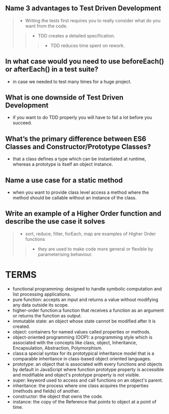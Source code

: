 ## Name 3 advantages to Test Driven Development
>- Writing the tests first requires you to really consider what do you want from the code.
>>- TDD creates a detailed specification.
>>>- TDD reduces time spent on rework.

## In what case would you need to use beforeEach() or afterEach() in a test suite?
- in case we needed to test many times for a huge project.

## What is one downside of Test Driven Development
- if you want to do TDD properly you will have to fail a lot before you succeed.

## What’s the primary difference between ES6 Classes and Constructor/Prototype Classes?
-  that a class defines a type which can be instantiated at runtime, whereas a prototype is itself an object instance.

## Name a use case for a static method
- when you want to provide class level access a method where the method should be callable without an instance of the class.

## Write an example of a Higher Order function and describe the use case it solves
>- sort, reduce, filter, forEach, map  are examples of Higher Order functions
>>- they are used to make code more general or flexible by parameterising behaviour.

# TERMS
- functional programming: designed to handle symbolic computation and list processing applications.
- pure function: accepts an input and returns a value without modifying any data outside its scope.
- higher-order function:a function that receives a function as an argument or returns the function as output.
- immutable state: an object whose state cannot be modified after it is created.
- object: containers for named values called properties or methods.
- object-oriented programming (OOP): a programming style which is associated with the concepts like class, object, Inheritance, Encapsulation, Abstraction, Polymorphism.
- class:a special syntax for its prototypical inheritance model that is a comparable inheritance in class-based object oriented languages.
- prototype: an object that is associated with every functions and objects by default in JavaScript where function prototype property is accessible and modifiable and object's prototype property is not visible.
- super:  keyword used to access and call functions on an object's parent.
- inheritance:  the process where one class acquires the properties (methods and fields) of another.
- constructor: the object that owns the code.
- instance: the copy of the Reference that points to object at a point of time.

